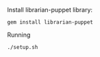 Install librarian-puppet library:

```
gem install librarian-puppet
```

Running
```
./setup.sh
```

